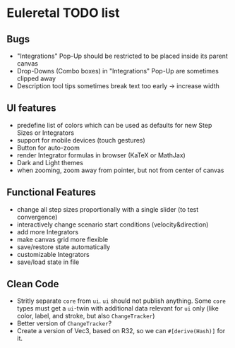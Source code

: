 # Euleretal TODO list

## Bugs
- "Integrations" Pop-Up should be restricted to be placed inside its parent
  canvas
- Drop-Downs (Combo boxes) in "Integrations" Pop-Up are sometimes clipped away
- Description tool tips sometimes break text too early → increase width

## UI features
- predefine list of colors which can be used as defaults for new Step Sizes or
  Integrators
- support for mobile devices (touch gestures)
- Button for auto-zoom
- render Integrator formulas in browser (KaTeX or MathJax)
- Dark and Light themes
- when zooming, zoom away from pointer, but not from center of canvas

## Functional Features
- change all step sizes proportionally with a single slider (to test convergence)
- interactively change scenario start conditions (velocity&direction)
- add more Integrators
- make canvas grid more flexible
- save/restore state automatically
- customizable Integrators
- save/load state in file

## Clean Code
- Stritly separate `core` from `ui`. `ui` should not publish anything.  Some
  `core` types must get a `ui`-twin with additional data relevant for `ui` only
  (like color, label, and stroke, but also `ChangeTracker`)
- Better version of `ChangeTracker`?
- Create a version of Vec3, based on R32, so we can `#[derive(Hash)]` for it.